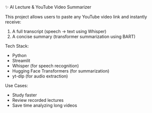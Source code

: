 ✨ AI Lecture & YouTube Video Summarizer

This project allows users to paste any YouTube video link and instantly receive:
1. A full transcript (speech → text using Whisper)
2. A concise summary (transformer summarization using BART)

Tech Stack:
- Python
- Streamlit
- Whisper (for speech recognition)
- Hugging Face Transformers (for summarization)
- yt-dlp (for audio extraction)

Use Cases:
- Study faster
- Review recorded lectures
- Save time analyzing long videos
